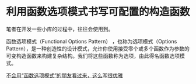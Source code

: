 # 利用函数选项模式书写可配置的构造函数

笔者在开发一些小库的过程中，往往会使用到。

函数选项模式（Functional Options Pattern） ，也称为选项模式（Options Pattern），是一种创造性的设计模式，允许你使用接受零个或多个函数作为参数的可变构造函数来构建复杂结构。我们将这些函数称为选项，由此得名函数选项模式。



[不会用“函数选项模式”的朋友看过来，这么写很优雅](https://xie.infoq.cn/article/002540ccd9692ab4f4f6aba73)
